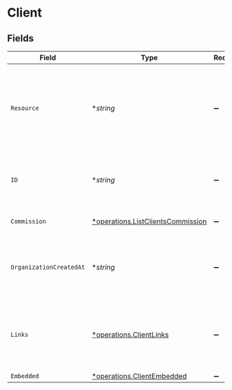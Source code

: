 # Client


## Fields

| Field                                                                                                                | Type                                                                                                                 | Required                                                                                                             | Description                                                                                                          | Example                                                                                                              |
| -------------------------------------------------------------------------------------------------------------------- | -------------------------------------------------------------------------------------------------------------------- | -------------------------------------------------------------------------------------------------------------------- | -------------------------------------------------------------------------------------------------------------------- | -------------------------------------------------------------------------------------------------------------------- |
| `Resource`                                                                                                           | **string*                                                                                                            | :heavy_minus_sign:                                                                                                   | Indicates the response contains a client object. Will always contain the string `client` for this resource type.     | client                                                                                                               |
| `ID`                                                                                                                 | **string*                                                                                                            | :heavy_minus_sign:                                                                                                   | The identifier uniquely referring to this client. Example: `org_12345678`.                                           |                                                                                                                      |
| `Commission`                                                                                                         | [*operations.ListClientsCommission](../../models/operations/listclientscommission.md)                                | :heavy_minus_sign:                                                                                                   | The commission object.                                                                                               |                                                                                                                      |
| `OrganizationCreatedAt`                                                                                              | **string*                                                                                                            | :heavy_minus_sign:                                                                                                   | The date and time the client organization was created, in [ISO 8601](https://en.wikipedia.org/wiki/ISO_8601)<br/>format. |                                                                                                                      |
| `Links`                                                                                                              | [*operations.ClientLinks](../../models/operations/clientlinks.md)                                                    | :heavy_minus_sign:                                                                                                   | An object with several relevant URLs. Every URL object will contain an `href` and a `type` field.                    |                                                                                                                      |
| `Embedded`                                                                                                           | [*operations.ClientEmbedded](../../models/operations/clientembedded.md)                                              | :heavy_minus_sign:                                                                                                   | N/A                                                                                                                  |                                                                                                                      |